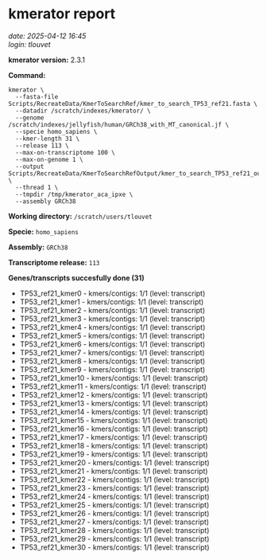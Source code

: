 # kmerator report
*date: 2025-04-12 16:45*  
*login: tlouvet*

**kmerator version:** 2.3.1

**Command:**

```
kmerator \
  --fasta-file Scripts/RecreateData/KmerToSearchRef/kmer_to_search_TP53_ref21.fasta \
  --datadir /scratch/indexes/kmerator/ \
  --genome /scratch/indexes/jellyfish/human/GRCh38_with_MT_canonical.jf \
  --specie homo_sapiens \
  --kmer-length 31 \
  --release 113 \
  --max-on-transcriptome 100 \
  --max-on-genome 1 \
  --output Scripts/RecreateData/KmerToSearchRefOutput/kmer_to_search_TP53_ref21_output \
  --thread 1 \
  --tmpdir /tmp/kmerator_aca_ipxe \
  --assembly GRCh38
```

**Working directory:** `/scratch/users/tlouvet`

**Specie:** `homo_sapiens`

**Assembly:** `GRCh38`

**Transcriptome release:** `113`

**Genes/transcripts succesfully done (31)**

- TP53_ref21_kmer0 - kmers/contigs: 1/1 (level: transcript)
- TP53_ref21_kmer1 - kmers/contigs: 1/1 (level: transcript)
- TP53_ref21_kmer2 - kmers/contigs: 1/1 (level: transcript)
- TP53_ref21_kmer3 - kmers/contigs: 1/1 (level: transcript)
- TP53_ref21_kmer4 - kmers/contigs: 1/1 (level: transcript)
- TP53_ref21_kmer5 - kmers/contigs: 1/1 (level: transcript)
- TP53_ref21_kmer6 - kmers/contigs: 1/1 (level: transcript)
- TP53_ref21_kmer7 - kmers/contigs: 1/1 (level: transcript)
- TP53_ref21_kmer8 - kmers/contigs: 1/1 (level: transcript)
- TP53_ref21_kmer9 - kmers/contigs: 1/1 (level: transcript)
- TP53_ref21_kmer10 - kmers/contigs: 1/1 (level: transcript)
- TP53_ref21_kmer11 - kmers/contigs: 1/1 (level: transcript)
- TP53_ref21_kmer12 - kmers/contigs: 1/1 (level: transcript)
- TP53_ref21_kmer13 - kmers/contigs: 1/1 (level: transcript)
- TP53_ref21_kmer14 - kmers/contigs: 1/1 (level: transcript)
- TP53_ref21_kmer15 - kmers/contigs: 1/1 (level: transcript)
- TP53_ref21_kmer16 - kmers/contigs: 1/1 (level: transcript)
- TP53_ref21_kmer17 - kmers/contigs: 1/1 (level: transcript)
- TP53_ref21_kmer18 - kmers/contigs: 1/1 (level: transcript)
- TP53_ref21_kmer19 - kmers/contigs: 1/1 (level: transcript)
- TP53_ref21_kmer20 - kmers/contigs: 1/1 (level: transcript)
- TP53_ref21_kmer21 - kmers/contigs: 1/1 (level: transcript)
- TP53_ref21_kmer22 - kmers/contigs: 1/1 (level: transcript)
- TP53_ref21_kmer23 - kmers/contigs: 1/1 (level: transcript)
- TP53_ref21_kmer24 - kmers/contigs: 1/1 (level: transcript)
- TP53_ref21_kmer25 - kmers/contigs: 1/1 (level: transcript)
- TP53_ref21_kmer26 - kmers/contigs: 1/1 (level: transcript)
- TP53_ref21_kmer27 - kmers/contigs: 1/1 (level: transcript)
- TP53_ref21_kmer28 - kmers/contigs: 1/1 (level: transcript)
- TP53_ref21_kmer29 - kmers/contigs: 1/1 (level: transcript)
- TP53_ref21_kmer30 - kmers/contigs: 1/1 (level: transcript)
